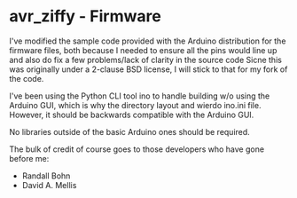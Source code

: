 avr_ziffy - Firmware
=========

I've modified the sample code provided with the Arduino distribution for the
firmware files, both because I needed to ensure all the pins would line up and
also do fix a few problems/lack of clarity in the source code Sicne this was
originally under a 2-clause BSD license, I will stick to that for my fork of
the code.

I've been using the Python CLI tool ino to handle building w/o using the
Arduino GUI, which is why the directory layout and wierdo ino.ini file.
However, it should be backwards compatible with the Arduino GUI.

No libraries outside of the basic Arduino ones should be required.

The bulk of credit of course goes to those developers who have gone before me:
* Randall Bohn
* David A. Mellis
